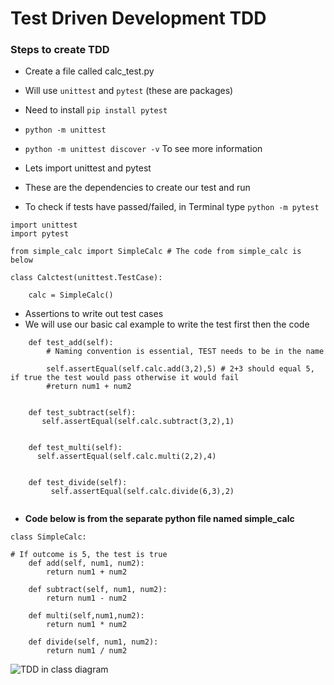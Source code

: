 # Test Driven Development TDD

### Steps to create TDD
- Create a file called calc_test.py
- Will use `unittest` and `pytest` (these are packages)
- Need to install `pip install pytest`  
- `python -m unittest`
- `python -m unittest discover -v` To see more information


- Lets import unittest and pytest
- These are the dependencies to create our test and run
- To check if tests have passed/failed, in Terminal type `python -m pytest`

```
import unittest
import pytest

from simple_calc import SimpleCalc # The code from simple_calc is below

class Calctest(unittest.TestCase):

    calc = SimpleCalc()
```
- Assertions to write out test cases
- We will use our basic cal example to write the test first then the code
```
    def test_add(self):
        # Naming convention is essential, TEST needs to be in the name

        self.assertEqual(self.calc.add(3,2),5) # 2+3 should equal 5, if true the test would pass otherwise it would fail
        #return num1 + num2


    def test_subtract(self):
       self.assertEqual(self.calc.subtract(3,2),1)


    def test_multi(self):
      self.assertEqual(self.calc.multi(2,2),4)


    def test_divide(self):
         self.assertEqual(self.calc.divide(6,3),2)
         
```

- **Code below is from the separate python file named simple_calc**
```
class SimpleCalc:

# If outcome is 5, the test is true
    def add(self, num1, num2):
        return num1 + num2

    def subtract(self, num1, num2):
        return num1 - num2

    def multi(self,num1,num2):
        return num1 * num2

    def divide(self, num1, num2):
        return num1 / num2
```
![TDD in class diagram](https://user-images.githubusercontent.com/86292184/123640932-9295b980-d819-11eb-93b8-a58c5a525798.png)
